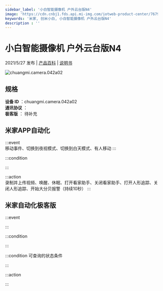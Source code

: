 ```yaml
---
sidebar_label: '小白智能摄像机 户外云台版N4'
image: 'https://cdn.cnbj1.fds.api.mi-img.com/iotweb-product-center/7679a8a91f445d5b1d931bb13786cf75_1620986071348.png?GalaxyAccessKeyId=AKVGLQWBOVIRQ3XLEW&Expires=9223372036854775807&Signature=4AdK1oacVjO/JRZ3xektKygOE9Q='
keywords: '米家, 创米小白, 小白智能摄像机 户外云台版N4'
description : ''
---
```

# 小白智能摄像机 户外云台版N4

2021/5/27 发布 | [产品百科](https://home.mi.com/webapp/content/baike/product/index.html?model=chuangmi.camera.042a02/) | [说明书](https://home.mi.com/views/introduction.html?model=chuangmi.camera.042a02&region=cn)

![chuangmi.camera.042a02](https://cdn.cnbj1.fds.api.mi-img.com/iotweb-product-center/7679a8a91f445d5b1d931bb13786cf75_1620986071348.png?GalaxyAccessKeyId=AKVGLQWBOVIRQ3XLEW&Expires=9223372036854775807&Signature=4AdK1oacVjO/JRZ3xektKygOE9Q=)

## 规格  
> 
**设备 ID** ：chuangmi.camera.042a02  
**通讯协议** ：  
**极客版**  ： 待补充 


## 米家APP自动化  

:::event  
移动事件、切换到夜视模式、切换到白天模式、有人移动
:::

:::condition  

:::

:::action   
录制并上传视频、唤醒、休眠、打开看家助手、关闭看家助手、打开人形追踪、关闭人形追踪、开始大分贝报警（持续10秒）
:::

## 米家自动化极客版  

:::event  

:::

:::condition  

:::

:::condition 可查询的状态条件  

:::

:::action  

:::

        
